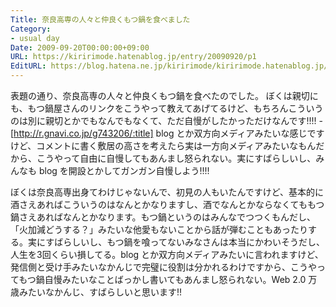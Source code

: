 ```yaml
---
Title: 奈良高専の人々と仲良くもつ鍋を食べました
Category:
- usual day
Date: 2009-09-20T00:00:00+09:00
URL: https://kiririmode.hatenablog.jp/entry/20090920/p1
EditURL: https://blog.hatena.ne.jp/kiririmode/kiririmode.hatenablog.jp/atom/entry/8454420450078212598
---
```


表題の通り、奈良高専の人々と仲良くもつ鍋を食べたのでした。
ぼくは親切にも、もつ鍋屋さんのリンクをこうやって教えてあげてるけど、もちろんこういうのは別に親切とかでもなんでもなくて、ただ自慢がしたかっただけなんです!!!!
-[http://r.gnavi.co.jp/g743206/:title]
blog とか双方向メディアみたいな感じですけど、コメントに書く敷居の高さを考えたら実は一方向メディアみたいなもんだから、こうやって自由に自慢してもあんまし怒られない。実にすばらしいし、みんなも blog を開設とかしてガンガン自慢しよう!!!!

ぼくは奈良高専出身てわけじゃないんで、初見の人もいたんですけど、基本的に酒さえあればこういうのはなんとかなりますし、酒でなんとかならなくてももつ鍋さえあればなんとかなります。もつ鍋というのはみんなでつつくもんだし、「火加減どうする？」みたいな他愛もないことから話が弾むこともあったりする。実にすばらしいし、もつ鍋を喰ってないみなさんは本当にかわいそうだし、人生を3回くらい損してる。blog とか双方向メディアみたいに言われますけど、発信側と受け手みたいなかんじで完璧に役割は分かれるわけですから、こうやってもつ鍋自慢みたいなことばっかし書いてもあんまし怒られない。Web 2.0 万歳みたいなかんじ、すばらしいと思います!!
